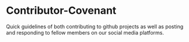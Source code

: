 # Contributor-Covenant
Quick guidelines of both contributing to github projects as well as posting and responding to fellow members on our social media platforms.

